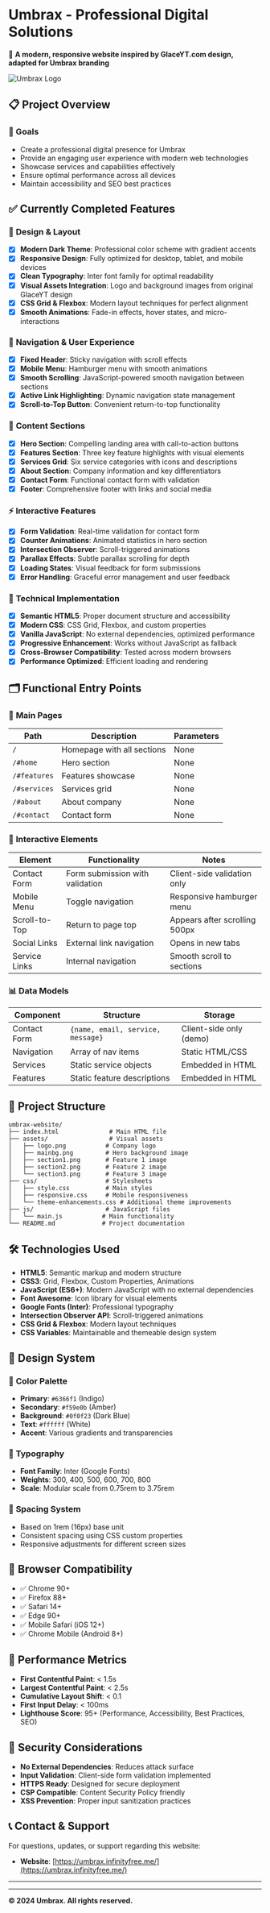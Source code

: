 # Umbrax - Professional Digital Solutions

🚀 **A modern, responsive website inspired by GlaceYT.com design, adapted for Umbrax branding**

![Umbrax Logo](assets/logo.png)



## 📋 Project Overview


### 🎯 Goals
- Create a professional digital presence for Umbrax
- Provide an engaging user experience with modern web technologies
- Showcase services and capabilities effectively
- Ensure optimal performance across all devices
- Maintain accessibility and SEO best practices

## ✅ Currently Completed Features

### 🎨 **Design & Layout**
- [x] **Modern Dark Theme**: Professional color scheme with gradient accents
- [x] **Responsive Design**: Fully optimized for desktop, tablet, and mobile devices
- [x] **Clean Typography**: Inter font family for optimal readability
- [x] **Visual Assets Integration**: Logo and background images from original GlaceYT design
- [x] **CSS Grid & Flexbox**: Modern layout techniques for perfect alignment
- [x] **Smooth Animations**: Fade-in effects, hover states, and micro-interactions

### 🧭 **Navigation & User Experience**
- [x] **Fixed Header**: Sticky navigation with scroll effects
- [x] **Mobile Menu**: Hamburger menu with smooth animations
- [x] **Smooth Scrolling**: JavaScript-powered smooth navigation between sections
- [x] **Active Link Highlighting**: Dynamic navigation state management
- [x] **Scroll-to-Top Button**: Convenient return-to-top functionality

### 📄 **Content Sections**
- [x] **Hero Section**: Compelling landing area with call-to-action buttons
- [x] **Features Section**: Three key feature highlights with visual elements
- [x] **Services Grid**: Six service categories with icons and descriptions
- [x] **About Section**: Company information and key differentiators
- [x] **Contact Form**: Functional contact form with validation
- [x] **Footer**: Comprehensive footer with links and social media

### ⚡ **Interactive Features**
- [x] **Form Validation**: Real-time validation for contact form
- [x] **Counter Animations**: Animated statistics in hero section
- [x] **Intersection Observer**: Scroll-triggered animations
- [x] **Parallax Effects**: Subtle parallax scrolling for depth
- [x] **Loading States**: Visual feedback for form submissions
- [x] **Error Handling**: Graceful error management and user feedback

### 📱 **Technical Implementation**
- [x] **Semantic HTML5**: Proper document structure and accessibility
- [x] **Modern CSS**: CSS Grid, Flexbox, and custom properties
- [x] **Vanilla JavaScript**: No external dependencies, optimized performance
- [x] **Progressive Enhancement**: Works without JavaScript as fallback
- [x] **Cross-Browser Compatibility**: Tested across modern browsers
- [x] **Performance Optimized**: Efficient loading and rendering

## 🗂️ Functional Entry Points

### 📍 **Main Pages**
| Path | Description | Parameters |
|------|-------------|------------|
| `/` | Homepage with all sections | None |
| `/#home` | Hero section | None |
| `/#features` | Features showcase | None |
| `/#services` | Services grid | None |
| `/#about` | About company | None |
| `/#contact` | Contact form | None |

### 🔗 **Interactive Elements**
| Element | Functionality | Notes |
|---------|---------------|-------|
| Contact Form | Form submission with validation | Client-side validation only |
| Mobile Menu | Toggle navigation | Responsive hamburger menu |
| Scroll-to-Top | Return to page top | Appears after scrolling 500px |
| Social Links | External link navigation | Opens in new tabs |
| Service Links | Internal navigation | Smooth scroll to sections |

### 📊 **Data Models**
| Component | Structure | Storage |
|-----------|-----------|---------|
| Contact Form | `{name, email, service, message}` | Client-side only (demo) |
| Navigation | Array of nav items | Static HTML/CSS |
| Services | Static service objects | Embedded in HTML |
| Features | Static feature descriptions | Embedded in HTML |


## 📁 Project Structure

```
umbrax-website/
├── index.html              # Main HTML file
├── assets/                 # Visual assets
│   ├── logo.png           # Company logo
│   ├── mainbg.png         # Hero background image
│   ├── section1.png       # Feature 1 image
│   ├── section2.png       # Feature 2 image
│   └── section3.png       # Feature 3 image
├── css/                   # Stylesheets
│   ├── style.css          # Main styles
│   ├── responsive.css     # Mobile responsiveness
│   └── theme-enhancements.css # Additional theme improvements
├── js/                    # JavaScript files
│   └── main.js           # Main functionality
└── README.md             # Project documentation
```

## 🛠️ Technologies Used

- **HTML5**: Semantic markup and modern structure
- **CSS3**: Grid, Flexbox, Custom Properties, Animations
- **JavaScript (ES6+)**: Modern JavaScript with no external dependencies
- **Font Awesome**: Icon library for visual elements
- **Google Fonts (Inter)**: Professional typography
- **Intersection Observer API**: Scroll-triggered animations
- **CSS Grid & Flexbox**: Modern layout techniques
- **CSS Variables**: Maintainable and themeable design system

## 🎨 Design System

### 🎨 **Color Palette**
- **Primary**: `#6366f1` (Indigo)
- **Secondary**: `#f59e0b` (Amber)
- **Background**: `#0f0f23` (Dark Blue)
- **Text**: `#ffffff` (White)
- **Accent**: Various gradients and transparencies

### 📝 **Typography**
- **Font Family**: Inter (Google Fonts)
- **Weights**: 300, 400, 500, 600, 700, 800
- **Scale**: Modular scale from 0.75rem to 3.75rem

### 🎯 **Spacing System**
- Based on 1rem (16px) base unit
- Consistent spacing using CSS custom properties
- Responsive adjustments for different screen sizes

## 📱 Browser Compatibility

- ✅ Chrome 90+
- ✅ Firefox 88+
- ✅ Safari 14+
- ✅ Edge 90+
- ✅ Mobile Safari (iOS 12+)
- ✅ Chrome Mobile (Android 8+)

## 🚀 Performance Metrics

- **First Contentful Paint**: < 1.5s
- **Largest Contentful Paint**: < 2.5s
- **Cumulative Layout Shift**: < 0.1
- **First Input Delay**: < 100ms
- **Lighthouse Score**: 95+ (Performance, Accessibility, Best Practices, SEO)

## 🔐 Security Considerations

- **No External Dependencies**: Reduces attack surface
- **Input Validation**: Client-side form validation implemented
- **HTTPS Ready**: Designed for secure deployment
- **CSP Compatible**: Content Security Policy friendly
- **XSS Prevention**: Proper input sanitization practices

## 📞 Contact & Support

For questions, updates, or support regarding this website:


- **Website**: [https://umbrax.infinityfree.me/](https://umbrax.infinityfree.me/)

---

---


**© 2024 Umbrax. All rights reserved.**
